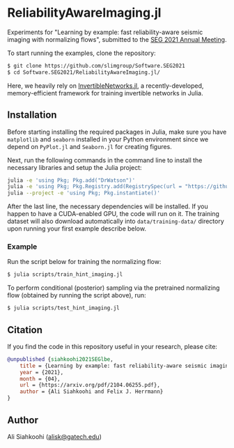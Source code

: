 # ReliabilityAwareImaging.jl

Experiments for "Learning by example: fast reliability-aware seismic imaging with normalizing flows", submitted to the [SEG 2021 Annual Meeting](https://seg.org/AM/).

To start running the examples, clone the repository:

```bash
$ git clone https://github.com/slimgroup/Software.SEG2021
$ cd Software.SEG2021/ReliabilityAwareImaging.jl/
```

Here, we heavily rely on [InvertibleNetworks.jl](https://github.com/slimgroup/InvertibleNetworks.jl), a recently-developed, memory-efficient framework for training invertible networks in Julia.

## Installation

Before starting installing the required packages in Julia, make sure you have `matplotlib` and `seaborn` installed in your Python environment since we depend on `PyPlot.jl` and `Seaborn.jl` for creating figures.

Next, run the following commands in the command line to install the necessary libraries and setup the Julia project:

```bash
julia -e 'using Pkg; Pkg.add("DrWatson")'
julia -e 'using Pkg; Pkg.Registry.add(RegistrySpec(url = "https://github.com/slimgroup/SLIMregistryJL.git"))'
julia --project -e 'using Pkg; Pkg.instantiate()'
```

After the last line, the necessary dependencies will be installed. If you happen to have a CUDA-enabled GPU, the code will run on it. The training dataset will also download automatically into `data/training-data/` directory upon running your first example describe below.

### Example

Run the script below for training the normalizing flow:

```bash
$ julia scripts/train_hint_imaging.jl
```

To perform conditional (posterior) sampling via the pretrained normalizing flow (obtained by running the script above), run:

```bash
$ julia scripts/test_hint_imaging.jl
```

## Citation

If you find the code in this repository useful in your research, please cite:


```bibtex
@unpublished {siahkoohi2021SEGlbe,
    title = {Learning by example: fast reliability-aware seismic imaging with normalizing flows},
    year = {2021},
    month = {04},
    url = {https://arxiv.org/pdf/2104.06255.pdf},
    author = {Ali Siahkoohi and Felix J. Herrmann}
}
```


## Author

Ali Siahkoohi (alisk@gatech.edu)

